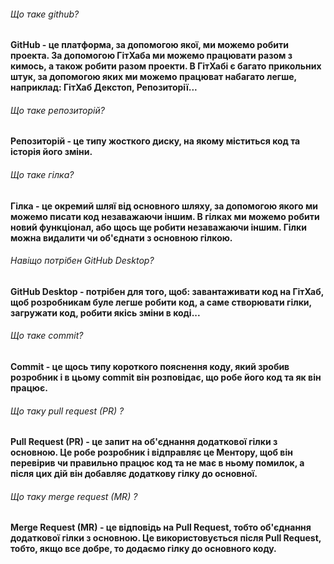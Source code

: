 ###### Що таке github?  
**GitHub - це платформа, за допомогою якої, ми можемо робити проекта. За допомогою ГітХаба ми можемо працювати разом з кимось, а також робити разом проекти. В ГітХабі є багато прикольних штук, за допомогою яких ми можемо працюват набагато легше, наприклад: ГітХаб Декстоп, Репозиторії...**  
 
###### Що таке репозиторій?  
**Репозиторій - це типу жосткого диску, на якому міститься код та історія його зміни.**  

###### Що таке гілка?  
**Гілка - це окремий шляї від основного шляху, за допомогою якого ми можемо писати код незаважаючи іншим. В гілках ми можемо робити новий функціонал, або щось ще робити незаважаючи іншим. Гілки можна видалити чи об'єднати з основною гілкою.**  

###### Навіщо потрібен GitHub Desktop?  
**GitHub Desktop - потрібен для того, щоб: завантаживати код на ГітХаб, щоб розробникам буле легше робити код, а саме створювати гілки, загружати код, робити якісь зміни в коді...**  

###### Що таке commit?  
**Commit - це щось типу короткого пояснення коду, який зробив розробник і в цьому commit він розповідає, що робе його код та як він працює.**  

###### Що таку pull request (PR) ?  
**Pull Request (PR) - це запит на об'єднання додаткової гілки з основною. Це робе розробник і відправляє це Ментору, щоб він перевірив чи правильно працює код та не має в ньому помилок, а після цих дій він добавляє додаткову гілку до основної.**  

###### Що таку merge request (MR) ?  
**Merge Request (MR) - це відповідь на Pull Request, тобто об'єднання додаткової гілки з основною. Це використовується після Pull Request, тобто, якщо все добре, то додаємо гілку до основного коду.**  